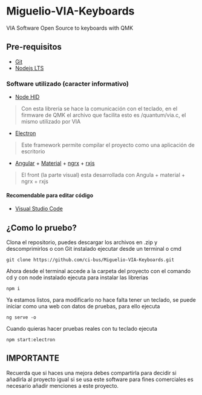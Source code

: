 # Miguelio-VIA-Keyboards
VIA Software Open Source to keyboards with QMK

## Pre-requisitos
- [Git](https://git-scm.com/downloads)
- [Nodejs LTS](https://nodejs.org/en/)
  
### Software utilizado (caracter informativo)
- [Node HID](https://github.com/node-hid/node-hid)
> Con esta librería se hace la comunicación con el teclado, en el firmware de QMK el archivo que facilita esto es /quantum/via.c, el mismo utilizado por VIA
- [Electron](https://www.electronjs.org/)
> Este framework permite compilar el proyecto como una aplicación de escritorio
- [Angular](https://angular.io/) + [Material](https://material.angular.io/) + [ngrx](https://ngrx.io/) + [rxjs](https://rxjs.dev/)
> El front (la parte visual) esta desarrollada con Angula + material + ngrx + rxjs

#### Recomendable para editar código
- [Visual Studio Code](https://code.visualstudio.com/download)

## ¿Como lo pruebo?

Clona el repositorio, puedes descargar los archivos en .zip y descomprimirlos o con Git instalado ejecutar desde un terminal o cmd
```
git clone https://github.com/ci-bus/Miguelio-VIA-Keyboards.git
```

Ahora desde el terminal accede a la carpeta del proyecto con el comando cd y con node instalado ejecuta para instalar las librerias
```
npm i
```

Ya estamos listos, para modificarlo no hace falta tener un teclado, se puede iniciar como una web con datos de pruebas, para ello ejecuta
```
ng serve -o
```

Cuando quieras hacer pruebas reales con tu teclado ejecuta
```
npm start:electron
```

## IMPORTANTE
Recuerda que si haces una mejora debes compartirla para decidir si añadirla al proyecto igual si se usa este software para fines comerciales es necesario añadir menciones a este proyecto.






